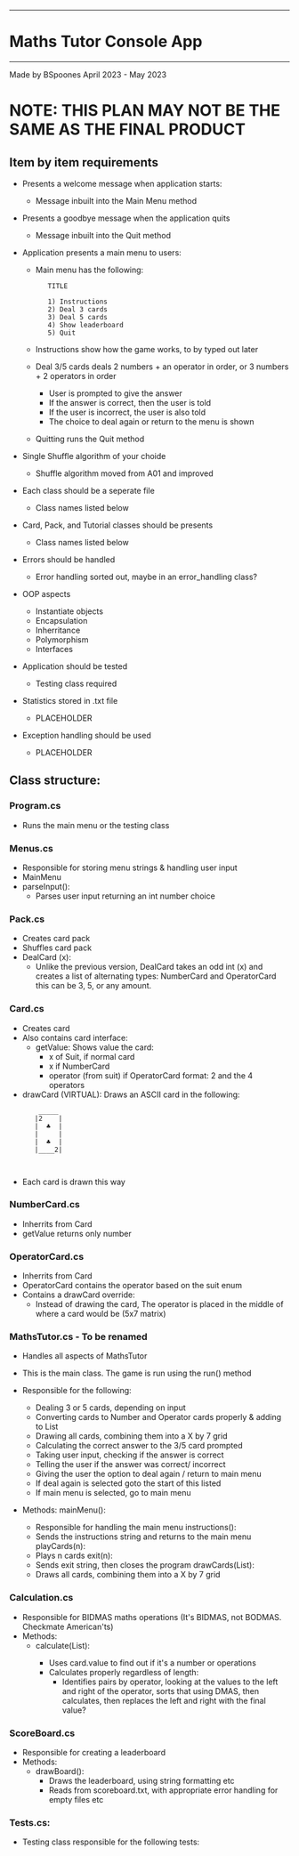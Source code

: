 -----------------------
# Maths Tutor Console App
-----------------------

Made by BSpoones
April 2023 - May 2023

# NOTE: THIS PLAN MAY NOT BE THE SAME AS THE FINAL PRODUCT

## Item by item requirements

- Presents a welcome message when application starts:
    - Message inbuilt into the Main Menu method

 - Presents a goodbye message when the application quits
   - Message inbuilt into the Quit method

- Application presents a main menu to users:
   - Main menu has the following:
      ```
         TITLE

         1) Instructions
         2) Deal 3 cards
         3) Deal 5 cards
         4) Show leaderboard
         5) Quit
      ```

   - Instructions show how the game works, to by typed out later
   - Deal 3/5 cards deals 2 numbers + an operator in order,
      or 3 numbers + 2 operators in order
      - User is prompted to give the answer
      - If the answer is correct, then the user is told
      - If the user is incorrect, the user is also told
      - The choice to deal again or return to the menu is shown
   - Quitting runs the Quit method

 - Single Shuffle algorithm of your choide
   - Shuffle algorithm moved from A01 and improved

 - Each class should be a seperate file
   - Class names listed below

 - Card, Pack, and Tutorial classes should be presents
   - Class names listed below

 - Errors should be handled
   - Error handling sorted out, maybe in an error_handling class?

 - OOP aspects
   - Instantiate objects
   - Encapsulation
   - Inherritance
   - Polymorphism
   - Interfaces

 - Application should be tested
   - Testing class required

 - Statistics stored in .txt file
   - PLACEHOLDER

 - Exception handling should be used
   - PLACEHOLDER


## Class structure:

### Program.cs
 - Runs the main menu or the testing class

### Menus.cs
 - Responsible for storing menu strings & handling
   user input
 - MainMenu
 - parseInput():
    - Parses user input returning an int number choice

### Pack.cs
 - Creates card pack
 - Shuffles card pack
 - DealCard (x):
      - Unlike the previous version, DealCard takes an odd int (x)
        and creates a list of alternating types: NumberCard and OperatorCard
        this can be 3, 5, or any amount.

### Card.cs
 - Creates card
 - Also contains card interface:
    - getValue: Shows value the card:
        - x of Suit, if normal card
        - x if NumberCard
        - operator (from suit) if OperatorCard
    format: 2 and the 4 operators
 - drawCard (VIRTUAL): Draws an ASCII card in the following:
      ```
          _____           
         |2    |
         |  ♣  | 
         |     |
         |  ♣  | 
         |____2| 

         
      ```
 - Each card is drawn this way

### NumberCard.cs
 - Inherrits from Card
 - getValue returns only number

### OperatorCard.cs
 - Inherrits from Card
 - OperatorCard contains the operator based on the suit enum
 - Contains a drawCard override:
    - Instead of drawing the card, The operator is placed in
      the middle of where a card would be (5x7 matrix)

### MathsTutor.cs - To be renamed
 - Handles all aspects of MathsTutor
 - This is the main class. The game is run using the run() method
 - Responsible for the following:
    - Dealing 3 or 5 cards, depending on input
    - Converting cards to Number and Operator cards 
      properly & adding to List<Card>
    - Drawing all cards, combining them into a X by 7 grid
    - Calculating the correct answer to the 3/5 card prompted
    - Taking user input, checking if the answer is correct
    - Telling the user if the answer was correct/ incorrect
    - Giving the user the option to deal again / return to main menu
    - If deal again is selected goto the start of this listed
    - If main menu is selected, go to main menu

 - Methods:
   mainMenu():
      - Responsible for handling the main menu
   instructions():
      - Sends the instructions string and returns to the main menu
   playCards(n):
      - Plays n cards
   exit(n):
      - Sends exit string, then closes the program
   drawCards(List<Card>):
      - Draws all cards, combining them into a X by 7 grid

### Calculation.cs
 - Responsible for BIDMAS maths operations
   (It's BIDMAS, not BODMAS. Checkmate American'ts)
 - Methods:
      - calculate(List<Card>):
         - Uses card.value to find out if it's a number or operations
         - Calculates properly regardless of length:
            - Identifies pairs by operator, looking at the values to the left
              and right of the operator, sorts that using DMAS, then calculates,
              then replaces the left and right with the final value?

### ScoreBoard.cs
 - Responsible for creating a leaderboard
 - Methods:
      - drawBoard():
         - Draws the leaderboard, using string formatting etc
         - Reads from scoreboard.txt, with appropriate error handling
           for empty files etc

### Tests.cs:
 - Testing class responsible for the following tests:
